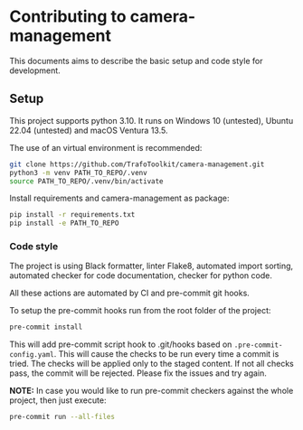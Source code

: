 # Contributing to camera-management

This documents aims to describe the basic setup and code style for development.

## Setup

This project supports python 3.10. It runs on Windows 10 (untested), Ubuntu 22.04 (untested) and macOS Ventura 13.5.

The use of an virtual environment is recommended:

```bash
git clone https://github.com/TrafoToolkit/camera-management.git
python3 -m venv PATH_TO_REPO/.venv
source PATH_TO_REPO/.venv/bin/activate
```

Install requirements and camera-management as package:

```bash
pip install -r requirements.txt
pip install -e PATH_TO_REPO
```

### Code style

The project is using Black formatter, linter Flake8, automated import sorting, automated checker for code documentation,
checker for python code.

All these actions are automated by CI and pre-commit git hooks.

To setup the pre-commit hooks run from the root folder of the project:

```bash
pre-commit install
```

This will add pre-commit script hook to .git/hooks based on `.pre-commit-config.yaml`. This will cause the checks to be
run every time a commit is tried. The checks will be applied only to the staged content. If not all checks pass, the
commit will be rejected. Please fix the issues and try again.

__NOTE:__ In case you would like to run pre-commit checkers against the whole project, then just execute:

```bash
pre-commit run --all-files
```
